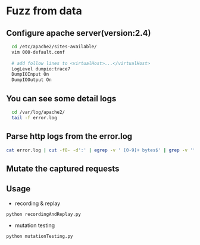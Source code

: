 # Fuzz from data

## Configure apache server(version:2.4)

```bash
  cd /etc/apache2/sites-available/
  vim 000-default.conf
  
  # add follow lines to <virtualHost>...</virtualHost>
  LogLevel dumpio:trace7
  DumpIOInput On
  DumpIOOutput On
```

## You can see some detail logs

```bash
  cd /var/log/apache2/
  tail -f error.log
```

## Parse http logs from the error.log

```bash
cat error.log | cut -f8- -d':' | egrep -v ' [0-9]+ bytes$' | grep -v '^$' | cut -c2- | sed 's/\\r\\n//'
```

## Mutate the captured requests

## Usage

* recording & replay

```bash
python recordingAndReplay.py
```

* mutation testing

```bash
python mutationTesting.py
```

